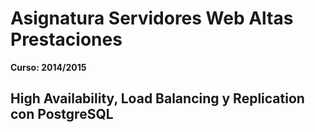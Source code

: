 # Asignatura Servidores Web Altas Prestaciones
**Curso: 2014/2015**

High Availability, Load Balancing y Replication con PostgreSQL
-------------------
